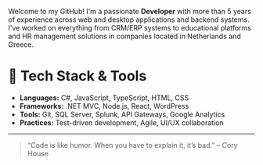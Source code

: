 
Welcome to my GitHub! I'm a passionate **Developer** with more than 5 years of experience across web and desktop applications and backend systems. I've worked on everything from CRM/ERP systems to educational platforms and HR management solutions in companies located in Netherlands and Greece.

# 🧰 Tech Stack & Tools
- **Languages:** C#, JavaScript, TypeScript, HTML, CSS
- **Frameworks:** .NET MVC, Node.js, React, WordPress
- **Tools:** Git, SQL Server, Splunk, API Gateways, Google Analytics
- **Practices:** Test-driven development, Agile, UI/UX collaboration

---


> “Code is like humor. When you have to explain it, it’s bad.” – Cory House
